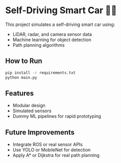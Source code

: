 
# Self-Driving Smart Car 🚗🤖

This project simulates a self-driving smart car using:
- LiDAR, radar, and camera sensor data
- Machine learning for object detection
- Path planning algorithms

## How to Run

```bash
pip install -r requirements.txt
python main.py
```

## Features

- Modular design
- Simulated sensors
- Dummy ML pipelines for rapid prototyping

## Future Improvements

- Integrate ROS or real sensor APIs
- Use YOLO or MobileNet for detection
- Apply A* or Dijkstra for real path planning
